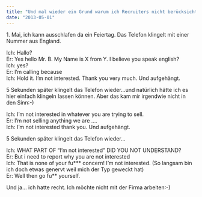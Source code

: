 ```yaml
---
title: "Und mal wieder ein Grund warum ich Recruiters nicht berücksichtige"
date: "2013-05-01"
---
```


1\. Mai, ich kann ausschlafen da ein Feiertag. Das Telefon klingelt mit einer Nummer aus England. 

Ich: Hallo?  
Er: Yes hello Mr. B. My Name is X from Y. I believe you speak english?  
Ich: yes?  
Er: I’m calling because  
Ich: Hold it. I’m not interested. Thank you very much. Und aufgehängt.

5 Sekunden später klingelt das Telefon wieder…und natürlich hätte ich es hier einfach klingeln lassen können. Aber das kam mir irgendwie nicht in den Sinn:-)

Ich: I’m not interested in whatever you are trying to sell.   
Er: I’m not selling anything we are ….  
Ich: I’m not interested thank you. Und aufgehängt.  

5 Sekunden später klingelt das Telefon wieder…

Ich: WHAT PART OF “I’m not interested” DID YOU NOT UNDERSTAND?  
Er: But i need to report why you are not interested  
Ich: That is none of your fu\*\*\* concern! I’m not interested. (So langsam bin ich doch etwas genervt weil mich der Typ geweckt hat)  
Er: Well then go fu\*\* yourself.  
  

Und ja… ich hatte recht. Ich möchte nicht mit der Firma arbeiten:-)
